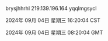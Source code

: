 brysjhhrhl 219.139.196.164 yqqlmgsycl

2024年 09月 04日 星期三 16:20:04 CST

2024年 09月 04日 星期三 08:20:04 GMT
